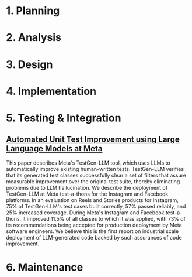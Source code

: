 # 1. Planning

# 2. Analysis

# 3. Design

# 4. Implementation

# 5. Testing & Integration

## [Automated Unit Test Improvement using Large Language Models at Meta](https://arxiv.org/abs/2402.09171)

This paper describes Meta's TestGen-LLM tool, which uses LLMs to automatically improve existing human-written tests. TestGen-LLM verifies that its generated test classes successfully clear a set of filters that assure measurable improvement over the original test suite, thereby eliminating problems due to LLM hallucination. We describe the deployment of TestGen-LLM at Meta test-a-thons for the Instagram and Facebook platforms. In an evaluation on Reels and Stories products for Instagram, 75% of TestGen-LLM's test cases built correctly, 57% passed reliably, and 25% increased coverage. During Meta's Instagram and Facebook test-a-thons, it improved 11.5% of all classes to which it was applied, with 73% of its recommendations being accepted for production deployment by Meta software engineers. We believe this is the first report on industrial scale deployment of LLM-generated code backed by such assurances of code improvement. 

# 6. Maintenance

